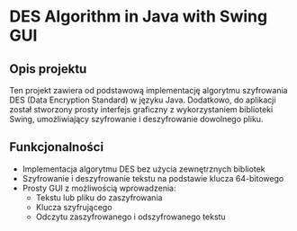 # DES Algorithm in Java with Swing GUI

## Opis projektu

Ten projekt zawiera od podstawową implementację algorytmu szyfrowania DES (Data Encryption Standard) w języku Java. 
Dodatkowo, do aplikacji został stworzony prosty interfejs graficzny z wykorzystaniem biblioteki Swing, umożliwiający szyfrowanie i deszyfrowanie dowolnego pliku.

## Funkcjonalności

- Implementacja algorytmu DES bez użycia zewnętrznych bibliotek
- Szyfrowanie i deszyfrowanie tekstu na podstawie klucza 64-bitowego
- Prosty GUI z możliwością wprowadzenia:
  - Tekstu lub pliku do zaszyfrowania
  - Klucza szyfrującego
  - Odczytu zaszyfrowanego i odszyfrowanego tekstu


